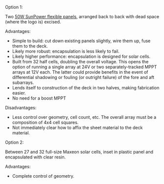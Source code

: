 

Option 1:

Two [50W SunPower flexible panels](https://www.amazon.com/SunPower®-Flexible-Monocrystalline-Efficiency-Solar/dp/B07C34GHGV), arranged back to back with dead space (where the logo is) excised.

Advantages:

- Simple to build: cut down existing panels slightly, wire them up, fuse them to the deck.
- Likely more robust: encapsulation is less likely to fail.
- Likely higher performance: encapsulation is designed for solar cells.
- Built from 32 half cells, doubling the overall voltage. This opens the option of running a single array at 24V or two separately-tracked MPPT arrays at 12V each. The latter could provide benefits in the event of differential shadowing or fouling (or outright failure) of the fore and aft subarrays.
- Lends itself to construction of the deck in two halves, making fabrication easier. 
- No need for a boost MPPT

Disadvantages:

- Less control over geometry, cell count, etc. The overall array must be a composition of 4x4 cell squares.
- Not immediately clear how to affix the sheet material to the deck material. 

Option 2:

Between 27 and 32 full-size Maxeon solar cells, inset in plastic panel and encapsulated with clear resin.

Advantages:

- Complete control of geometry. 